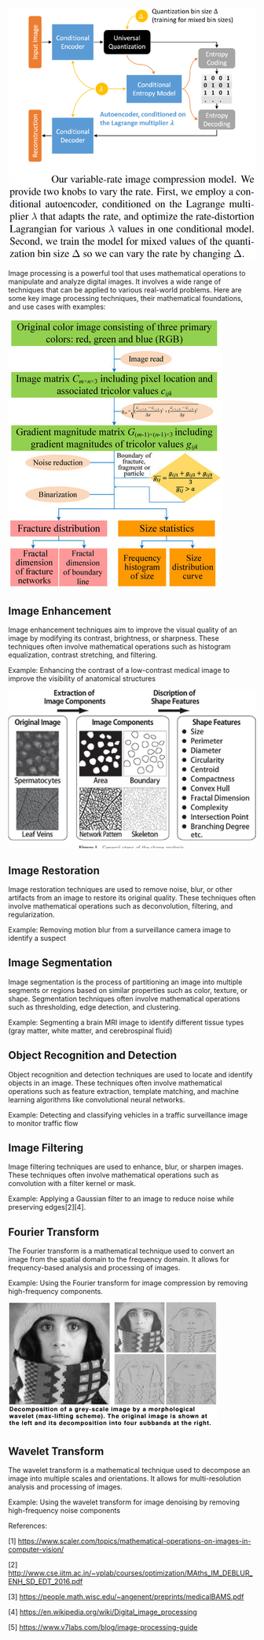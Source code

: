 ![alt text](image-3.png)

Image processing is a powerful tool that uses mathematical operations to manipulate and analyze digital images. It involves a wide range of techniques that can be applied to various real-world problems. Here are some key image processing techniques, their mathematical foundations, and use cases with examples:

![alt text](image.png)

## Image Enhancement

Image enhancement techniques aim to improve the visual quality of an image by modifying its contrast, brightness, or sharpness. These techniques often involve mathematical operations such as histogram equalization, contrast stretching, and filtering.

Example: Enhancing the contrast of a low-contrast medical image to improve the visibility of anatomical structures

![alt text](image-1.png)

## Image Restoration

Image restoration techniques are used to remove noise, blur, or other artifacts from an image to restore its original quality. These techniques often involve mathematical operations such as deconvolution, filtering, and regularization.

Example: Removing motion blur from a surveillance camera image to identify a suspect

## Image Segmentation

Image segmentation is the process of partitioning an image into multiple segments or regions based on similar properties such as color, texture, or shape. Segmentation techniques often involve mathematical operations such as thresholding, edge detection, and clustering.

Example: Segmenting a brain MRI image to identify different tissue types (gray matter, white matter, and cerebrospinal fluid)

## Object Recognition and Detection

Object recognition and detection techniques are used to locate and identify objects in an image. These techniques often involve mathematical operations such as feature extraction, template matching, and machine learning algorithms like convolutional neural networks.

Example: Detecting and classifying vehicles in a traffic surveillance image to monitor traffic flow

## Image Filtering

Image filtering techniques are used to enhance, blur, or sharpen images. These techniques often involve mathematical operations such as convolution with a filter kernel or mask.

Example: Applying a Gaussian filter to an image to reduce noise while preserving edges[2][4].

## Fourier Transform

The Fourier transform is a mathematical technique used to convert an image from the spatial domain to the frequency domain. It allows for frequency-based analysis and processing of images.

Example: Using the Fourier transform for image compression by removing high-frequency components.

![alt text](image-2.png)

## Wavelet Transform

The wavelet transform is a mathematical technique used to decompose an image into multiple scales and orientations. It allows for multi-resolution analysis and processing of images.

Example: Using the wavelet transform for image denoising by removing high-frequency noise components


References:

[1] https://www.scaler.com/topics/mathematical-operations-on-images-in-computer-vision/

[2] http://www.cse.iitm.ac.in/~vplab/courses/optimization/MAths_IM_DEBLUR_ENH_SD_EDT_2016.pdf

[3] https://people.math.wisc.edu/~angenent/preprints/medicalBAMS.pdf

[4] https://en.wikipedia.org/wiki/Digital_image_processing

[5] https://www.v7labs.com/blog/image-processing-guide
